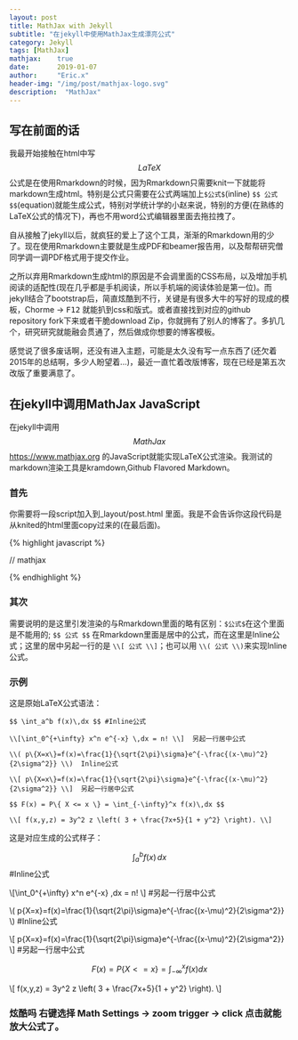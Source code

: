 ```yaml
---
layout: post
title: MathJax with Jekyll
subtitle: "在jekyll中使用MathJax生成漂亮公式"
category: Jekyll
tags: [MathJax]
mathjax:    true
date:       2019-01-07
author:     "Eric.x"
header-img: "/img/post/mathjax-logo.svg"
description:  "MathJax"
---
```


## 写在前面的话

我最开始接触在html中写$$LaTeX$$公式是在使用Rmarkdown的时候，因为Rmarkdown只需要knit一下就能将markdown生成html。特别是公式只需要在公式两端加上`$公式$`(inline) `$$ 公式 $$`(equation)就能生成公式，特别对学统计学的小赵来说，特别的方便(在熟练的LaTeX公式的情况下)，再也不用word公式编辑器里面去拖拉拽了。

自从接触了jekyll以后，就疯狂的爱上了这个工具，渐渐的Rmarkdown用的少了。现在使用Rmarkdown主要就是生成PDF和beamer报告用，以及帮帮研究僧同学调一调PDF格式用于提交作业。

之所以弃用Rmarkdown生成html的原因是不会调里面的CSS布局，以及增加手机阅读的适配性(现在几乎都是手机阅读，所以手机端的阅读体验是第一位)。而jekyll结合了bootstrap后，简直炫酷到不行，关键是有很多大牛的写好的现成的模板，Chorme -> <kbd>F12</kbd> 就能扒到css和版式。或者直接找到对应的github repository fork下来或者干脆download Zip，你就拥有了别人的博客了。多扒几个，研究研究就能融会贯通了，然后做成你想要的博客模板。

感觉说了很多废话啊，还没有进入主题，可能是太久没有写一点东西了(还欠着2015年的总结啊，多少人盼望着...)，最近一直忙着改版博客，现在已经是第五次改版了重要满意了。

## 在jekyll中调用MathJax JavaScript

在jekyll中调用$$MathJax$$ <https://www.mathjax.org> 的JavaScript就能实现LaTeX公式渲染。我测试的markdown渲染工具是kramdown,Github Flavored Markdown。

### 首先

你需要将一段script加入到_layout/post.html 里面。我是不会告诉你这段代码是从knited的html里面copy过来的(在最后面)。

{% highlight javascript %}

// mathjax 
<script>
  (function () {
    var script = document.createElement("script");
    script.type = "text/javascript";
    script.src  = "https://cdn.mathjax.org/mathjax/latest/MathJax.js?config=TeX-AMS-MML_HTMLorMML";
    document.getElementsByTagName("head")[0].appendChild(script);
  })();
</script>

{% endhighlight %}


### 其次

需要说明的是这里引发渲染的与Rmarkdown里面的略有区别：`$公式$`在这个里面是不能用的; `$$ 公式 $$` 在Rmarkdown里面是居中的公式，而在这里是Inline公式；这里的居中另起一行的是 `\\[ 公式 \\]`；也可以用 `\\( 公式 \\)`来实现Inline公式。

### 示例

这是原始LaTeX公式语法：

```
$$ \int_a^b f(x)\,dx $$ #Inline公式

\\[\int_0^{+\infty} x^n e^{-x} \,dx = n! \\]  另起一行居中公式

\\( p\{X=x\}=f(x)=\frac{1}{\sqrt{2\pi}\sigma}e^{-\frac{(x-\mu)^2}{2\sigma^2}} \\)  Inline公式

\\[ p\{X=x\}=f(x)=\frac{1}{\sqrt{2\pi}\sigma}e^{-\frac{(x-\mu)^2}{2\sigma^2}} \\]  另起一行居中公式

$$ F(x) = P\{ X <= x \} = \int_{-\infty}^x f(x)\,dx $$

\\[ f(x,y,z) = 3y^2 z \left( 3 + \frac{7x+5}{1 + y^2} \right). \\]
```


这是对应生成的公式样子：

$$ \int_a^b f(x)\,dx $$ #Inline公式

\\[\int_0^{+\infty} x^n e^{-x} \,dx = n! \\] #另起一行居中公式

\\( p\{X=x\}=f(x)=\frac{1}{\sqrt{2\pi}\sigma}e^{-\frac{(x-\mu)^2}{2\sigma^2}} \\) #Inline公式

\\[ p\{X=x\}=f(x)=\frac{1}{\sqrt{2\pi}\sigma}e^{-\frac{(x-\mu)^2}{2\sigma^2}} \\] #另起一行居中公式

$$ F(x) = P\{ X <= x \} = \int_{-\infty}^x f(x)dx $$

\\[ f(x,y,z) = 3y^2 z \left( 3 + \frac{7x+5}{1 + y^2} \right). \\]

### **炫酷吗** 右键选择 Math Settings -> zoom trigger -> click 点击就能放大公式了。
